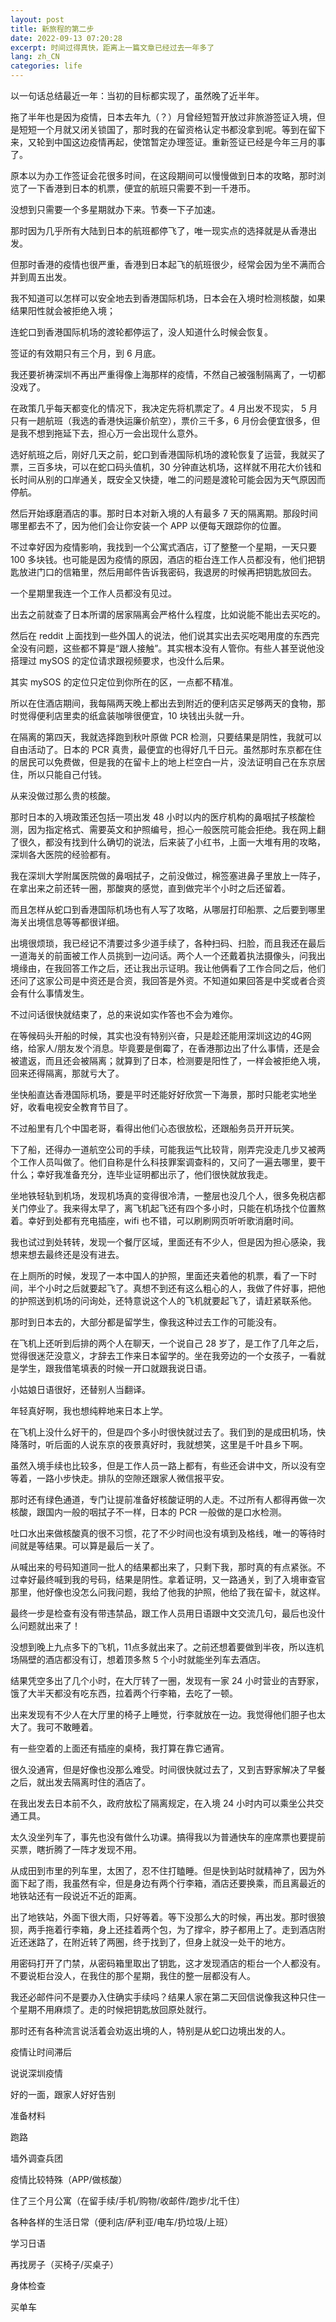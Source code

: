 ```yaml
---
layout: post
title: 新旅程的第二步
date: 2022-09-13 07:20:28
excerpt: 时间过得真快，距离上一篇文章已经过去一年多了
lang: zh_CN
categories: life
---
```


以一句话总结最近一年：当初的目标都实现了，虽然晚了近半年。

拖了半年也是因为疫情，日本去年九（？）月曾经短暂开放过非旅游签证入境，但是短短一个月就又闭关锁国了，那时我的在留资格认定书都没拿到呢。等到在留下来，又轮到中国这边疫情再起，使馆暂定办理签证。重新签证已经是今年三月的事了。

原本以为办工作签证会花很多时间，在这段期间可以慢慢做到日本的攻略，那时浏览了一下香港到日本的机票，便宜的航班只需要不到一千港币。

没想到只需要一个多星期就办下来。节奏一下子加速。

那时因为几乎所有大陆到日本的航班都停飞了，唯一现实点的选择就是从香港出发。

但那时香港的疫情也很严重，香港到日本起飞的航班很少，经常会因为坐不满而合并到周五出发。

我不知道可以怎样可以安全地去到香港国际机场，日本会在入境时检测核酸，如果结果阳性就会被拒绝入境；

连蛇口到香港国际机场的渡轮都停运了，没人知道什么时候会恢复。

签证的有效期只有三个月，到 6 月底。

我还要祈祷深圳不再出严重得像上海那样的疫情，不然自己被强制隔离了，一切都没戏了。

在政策几乎每天都变化的情况下，我决定先将机票定了。4 月出发不现实， 5 月只有一趟航班（我选的香港快运廉价航空），票价三千多，6 月份会便宜很多，但是我不想到拖延下去，担心万一会出现什么意外。

选好航班之后，刚好几天之前，蛇口到香港国际机场的渡轮恢复了运营，我就买了票，三百多块，可以在蛇口码头值机，30 分钟直达机场，这样就不用花大价钱和长时间从别的口岸通关，既安全又快捷，唯二的问题是渡轮可能会因为天气原因而停航。

然后开始琢磨酒店的事。那时日本对新入境的人有最多 7 天的隔离期。那段时间哪里都去不了，因为他们会让你安装一个 APP 以便每天跟踪你的位置。

不过幸好因为疫情影响，我找到一个公寓式酒店，订了整整一个星期，一天只要 100 多块钱。也可能是因为疫情的原因，酒店的柜台连工作人员都没有，他们把钥匙放进门口的信箱里，然后用邮件告诉我密码，我退房的时候再把钥匙放回去。

一个星期里我连一个工作人员都没有见过。

出去之前就查了日本所谓的居家隔离会严格什么程度，比如说能不能出去买吃的。

然后在 reddit 上面找到一些外国人的说法，他们说其实出去买吃喝用度的东西完全没有问题，这些都不算是“跟人接触”。其实根本没有人管你。有些人甚至说他没搭理过 mySOS 的定位请求跟视频要求，也没什么后果。

其实 mySOS 的定位只定位到你所在的区，一点都不精准。

所以在住酒店期间，我每隔两天晚上都出去到附近的便利店买足够两天的食物，那时觉得便利店里卖的纸盒装咖啡很便宜，10 块钱出头就一升。

在隔离的第四天，我就选择跑到秋叶原做 PCR 检测，只要结果是阴性，我就可以自由活动了。日本的 PCR 真贵，最便宜的也得好几千日元。虽然那时东京都在住的居民可以免费做，但是我的在留卡上的地上栏空白一片，没法证明自己在东京居住，所以只能自己付钱。

从来没做过那么贵的核酸。

那时日本的入境政策还包括一项出发 48 小时以内的医疗机构的鼻咽拭子核酸检测，因为指定格式、需要英文和护照编号，担心一般医院可能会拒绝。我在网上翻了很久，都没有找到什么确切的说法，后来装了小红书，上面一大堆有用的攻略，深圳各大医院的经验都有。

我在深圳大学附属医院做的鼻咽拭子，之前没做过，棉签塞进鼻子里放上一阵子，在拿出来之前还转一圈，那酸爽的感觉，直到做完半个小时之后还留着。

而且怎样从蛇口到香港国际机场也有人写了攻略，从哪层打印船票、之后要到哪里海关出境信息等等都很详细。

出境很烦琐，我已经记不清要过多少道手续了，各种扫码、扫脸，而且我还在最后一道海关的前面被工作人员挑到一边问话。两个人一个还戴着执法摄像头，问我出境缘由，在我回答工作之后，还让我出示证明。我让他俩看了工作合同之后，他们还问了这家公司是中资还是合资，我回答是外资。不知道如果回答是中奖或者合资会有什么事情发生。

不过问话很快就结束了，总的来说如实作答也不会为难你。

在等候码头开船的时候，其实也没有特别兴奋，只是趁还能用深圳这边的4G网络，给家人/朋友发个消息。毕竟要是倒霉了，在香港那边出了什么事情，还是会被遣返，而且还会被隔离；就算到了日本，检测要是阳性了，一样会被拒绝入境，回来还得隔离，那就亏大了。

坐快船直达香港国际机场，要是平时还能好好欣赏一下海景，那时只能老实地坐好，收看电视安全教育节目了。

不过船里有几个中国老哥，看得出他们心态很放松，还跟船务员开开玩笑。

下了船，还得办一道航空公司的手续，可能我运气比较背，刚弄完没走几步又被两个工作人员叫做了。他们自称是什么科技罪案调查科的，又问了一遍去哪里，要干什么；幸好我准备充分，连毕业证明都出示了，他们很快就放我走。

坐地铁轻轨到机场，发现机场真的变得很冷清，一整层也没几个人，很多免税店都关门停业了。我来得太早了，离飞机起飞还有四个多小时，只能在机场找个位置熬着。幸好到处都有充电插座，wifi 也不错，可以刷刷网页听听歌消磨时间。

我也试过到处转转，发现一个餐厅区域，里面还有不少人，但是因为担心感染，我想来想去最终还是没有进去。

在上厕所的时候，发现了一本中国人的护照，里面还夹着他的机票，看了一下时间，半个小时之后就要起飞了。真想不到还有这么粗心的人，我做了件好事，把他的护照送到机场的问询处，还特意说这个人的飞机就要起飞了，请赶紧联系他。

那时到日本去的，大部分都是留学生，像我这种过去工作的可能没有。

在飞机上还听到后排的两个人在聊天，一个说自己 28 岁了，是工作了几年之后，觉得很迷茫没意义，才辞去工作来日本留学的。坐在我旁边的一个女孩子，一看就是学生，跟我借笔填表的时候一开口就跟我说日语。

小姑娘日语很好，还替别人当翻译。

年轻真好啊，我也想纯粹地来日本上学。

在飞机上没什么好干的，但是四个多小时很快就过去了。我们到的是成田机场，快降落时，听后面的人说东京的夜景真好时，我就想笑，这里是千叶县乡下啊。

虽然入境手续也比较多，但是工作人员一路上都有，有些还会讲中文，所以没有空等着，一路小步快走。排队的空隙还跟家人微信报平安。


那时还有绿色通道，专门让提前准备好核酸证明的人走。不过所有人都得再做一次核酸，跟国内一般的咽拭子不一样，日本的 PCR 一般做的是口水检测。

吐口水出来做核酸真的很不习惯，花了不少时间也没有填到及格线，唯一的等待时间就是等结果。可以算是最后一关了。

从喊出来的号码知道同一批人的结果都出来了，只剩下我，那时真的有点紧张。不过幸好最终喊到我的号码，结果是阴性。拿着证明，又一路通关，到了入境审查官那里，他好像也没怎么问我问题，我给了他我的护照，他给了我在留卡，就这样。

最终一步是检查有没有带违禁品，跟工作人员用日语跟中文交流几句，最后也没什么问题就出来了！

没想到晚上九点多下的飞机，11点多就出来了。之前还想着要做到半夜，所以连机场隔壁的酒店都没有订，想着顶多熬 5 个小时就能坐列车去酒店。

结果凭空多出了几个小时，在大厅转了一圈，发现有一家 24 小时营业的吉野家，饿了大半天都没有吃东西，拉着两个行李箱，去吃了一顿。

出来发现有不少人在大厅里的椅子上睡觉，行李就放在一边。我觉得他们胆子也太大了。我可不敢睡着。

有一些空着的上面还有插座的桌椅，我打算在靠它通宵。

很久没通宵，但是好像也没那么难受。时间很快就过去了，又到吉野家解决了早餐之后，就出发去隔离时住的酒店了。

在我出发去日本前不久，政府放松了隔离规定，在入境 24 小时内可以乘坐公共交通工具。

太久没坐列车了，事先也没有做什么功课。搞得我以为普通快车的座席票也要提前买票，瞎折腾了一阵才发现不用。

从成田到市里的列车里，太困了，忍不住打瞌睡。但是快到站时就精神了，因为外面下起了雨，我虽然有伞，但是身边有两个行李箱，酒店还要换乘，而且离最近的地铁站还有一段说近不近的距离。

出了地铁站，外面下很大雨，只好等着。等下没那么大的时候，再出发。那时很狼狈，两手拖着行李箱，身上还挂着两个包，为了撑伞，脖子都用上了。走到酒店附近还迷路了，在附近转了两圈，终于找到了，但身上就没一处干的地方。

用密码打开了门禁，从密码箱里取出了钥匙，这才发现酒店的柜台一个人都没有。不要说柜台没人，在我住的那个星期，我住的整一层都没有人。

我还必邮件问不是要办入住确实手续吗？结果人家在第二天回信说像我这种只住一个星期不用麻烦了。走的时候把钥匙放回原处就行。


那时还有各种流言说活着会劝返出境的人，特别是从蛇口边境出发的人。

疫情让时间滞后

说说深圳疫情

好的一面，跟家人好好告别

准备材料

跑路

墙外调查兵团

疫情比较特殊（APP/做核酸）

住了三个月公寓（在留手续/手机/购物/收邮件/跑步/北千住）

各种各样的生活日常（便利店/萨利亚/电车/扔垃圾/上班）

学习日语

再找房子（买椅子/买桌子）

身体检查

买单车